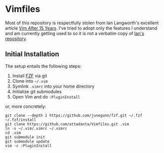 # Vimfiles

Most of this repository is respectfully stolen from Ian Langworth's excellent article [Vim After 15
Years][1]. I've tried to adopt only the features I understand and am currently getting used to so it
is not a verbatim copy of [Ian's repository][2].

## Initial Installation

The setup entails the following steps:

1. Install [FZF][3] via git
1. Clone into `~/.vim`
1. Symlink `.vimrc` into your home directory
1. Initialize git submodules
1. Open Vim and do `:PluginInstall`

or, more concretely:

    git clone --depth 1 https://github.com/junegunn/fzf.git ~/.fzf
    ~/.fzf/install
    git clone https://github.com/attadanta/Vimfiles.git .vim
    ln -s ~/.vim/.vimrc ~/.vimrc
    cd .vim
    git submodule init
    git submodule update
    vim -c :PluginInstall

[1]: https://statico.github.io/vim3.html
[2]: https://github.com/statico/dotfiles/blob/master/.vim/vimrc
[3]: https://github.com/junegunn/fzf
